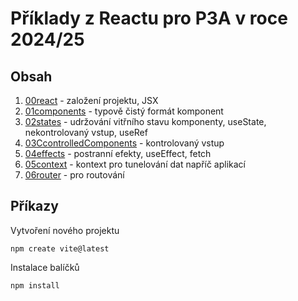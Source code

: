 # Příklady z Reactu pro P3A v roce 2024/25

## Obsah

1. [00react](/00react/) - založení projektu, JSX
2. [01components](/01components/) - typově čistý formát komponent
3. [02states](/02states) - udržování vitřního stavu komponenty, useState, nekontrolovaný vstup, useRef
4. [03CcontrolledComponents](/CcontrolledComponents/) - kontrolovaný vstup
5. [04effects](/04effects/) - postranní efekty, useEffect, fetch
6. [05context](/05context/) - kontext pro tunelování dat napříč aplikací
7. [06router](/06router/) - pro routování


## Příkazy

Vytvoření nového projektu

    npm create vite@latest

Instalace balíčků

    npm install
